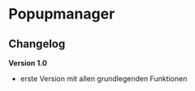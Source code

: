 ﻿Popupmanager
============

Changelog
---------
<b>Version 1.0</b>
- erste Version mit allen grundlegenden Funktionen